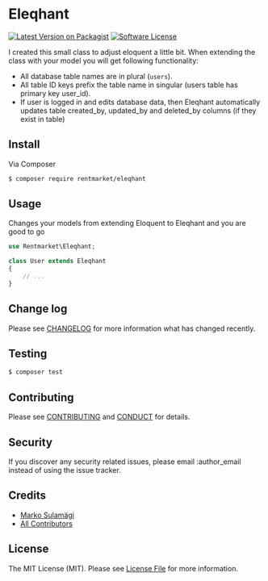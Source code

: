 # Eleqhant

[![Latest Version on Packagist][ico-version]][link-packagist]
[![Software License][ico-license]](LICENSE.md)

I created this small class to adjust eloquent a little bit. When extending the class with your model you will get following functionality:

- All database table names are in plural (`users`).
- All table ID keys prefix the table name in singular (users table has primary key user_id).
- If user is logged in  and edits database data, then Eleqhant automatically updates table created_by, updated_by and deleted_by columns (if they exist in table)

## Install

Via Composer

``` bash
$ composer require rentmarket/eleqhant
```

## Usage

Changes your models from extending Eloquent to Eleqhant and you are good to go

``` php
use Rentmarket\Eleqhant;

class User extends Eleqhant
{
    // ...
}
```

## Change log

Please see [CHANGELOG](CHANGELOG.md) for more information what has changed recently.

## Testing

``` bash
$ composer test
```

## Contributing

Please see [CONTRIBUTING](CONTRIBUTING.md) and [CONDUCT](CONDUCT.md) for details.

## Security

If you discover any security related issues, please email :author_email instead of using the issue tracker.

## Credits

- [Marko Sulamägi][link-author]
- [All Contributors][link-contributors]

## License

The MIT License (MIT). Please see [License File](LICENSE.md) for more information.

[ico-version]: https://img.shields.io/packagist/v/league/eleqhant.svg?style=flat-square
[ico-license]: https://img.shields.io/badge/license-MIT-brightgreen.svg?style=flat-square
[ico-travis]: https://img.shields.io/travis/thephpleague/eleqhant/master.svg?style=flat-square
[ico-scrutinizer]: https://img.shields.io/scrutinizer/coverage/g/thephpleague/eleqhant.svg?style=flat-square
[ico-code-quality]: https://img.shields.io/scrutinizer/g/thephpleague/eleqhant.svg?style=flat-square
[ico-downloads]: https://img.shields.io/packagist/dt/league/eleqhant.svg?style=flat-square

[link-packagist]: https://packagist.org/packages/league/eleqhant
[link-travis]: https://travis-ci.org/thephpleague/eleqhant
[link-scrutinizer]: https://scrutinizer-ci.com/g/thephpleague/eleqhant/code-structure
[link-code-quality]: https://scrutinizer-ci.com/g/thephpleague/eleqhant
[link-downloads]: https://packagist.org/packages/league/eleqhant
[link-author]: https://github.com/MarkoSulamagi
[link-contributors]: ../../contributors
